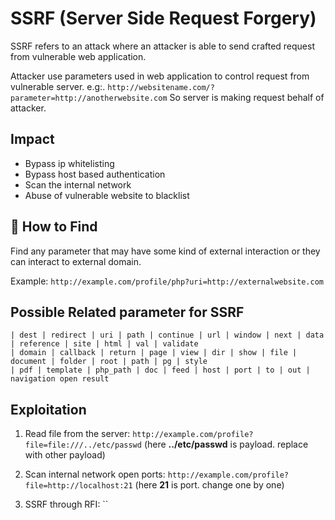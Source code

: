 # SSRF (Server Side Request Forgery)

SSRF refers to an attack where an attacker is able to send crafted request from vulnerable web application.

Attacker use parameters used in web application to control request from vulnerable server.
e.g:. `http://websitename.com/?parameter=http://anotherwebsite.com` So server is making request behalf of attacker.

## Impact 

- Bypass ip whitelisting
- Bypass host based authentication
- Scan the internal network
- Abuse of vulnerable website to blacklist 

## 🔎 How to Find

Find any parameter that may have some kind of external interaction or they can interact to external domain.

Example: `http://example.com/profile/php?uri=http://externalwebsite.com `

## Possible Related parameter for SSRF

```
| dest | redirect | uri | path | continue | url | window | next | data | reference | site | html | val | validate 
| domain | callback | return | page | view | dir | show | file | document | folder | root | path | pg | style 
| pdf | template | php_path | doc | feed | host | port | to | out | navigation open result
```

## Exploitation

1. Read file from the server: `http://example.com/profile?file=file:///../etc/passwd` (here **../etc/passwd** is payload. replace with other payload)

2. Scan internal network open ports: `http://example.com/profile?file=http://localhost:21` (here **21** is port. change one by one)

3. SSRF through RFI: `` 
